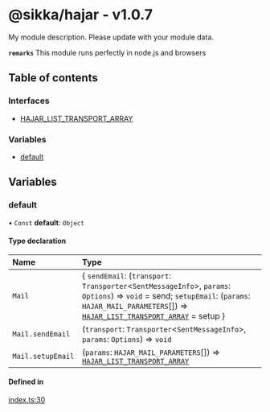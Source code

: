 # @sikka/hajar - v1.0.7

My module description. Please update with your module data.

**`remarks`**
This module runs perfectly in node.js and browsers

## Table of contents

### Interfaces

- [HAJAR\_LIST\_TRANSPORT\_ARRAY](interfaces/HAJAR_LIST_TRANSPORT_ARRAY.md)

### Variables

- [default](API.md#default)

## Variables

### default

• `Const` **default**: `Object`

#### Type declaration

| Name | Type |
| :------ | :------ |
| `Mail` | { `sendEmail`: (`transport`: `Transporter`<`SentMessageInfo`\>, `params`: `Options`) => `void` = send; `setupEmail`: (`params`: `HAJAR_MAIL_PARAMETERS`[]) => [`HAJAR_LIST_TRANSPORT_ARRAY`](interfaces/HAJAR_LIST_TRANSPORT_ARRAY.md) = setup } |
| `Mail.sendEmail` | (`transport`: `Transporter`<`SentMessageInfo`\>, `params`: `Options`) => `void` |
| `Mail.setupEmail` | (`params`: `HAJAR_MAIL_PARAMETERS`[]) => [`HAJAR_LIST_TRANSPORT_ARRAY`](interfaces/HAJAR_LIST_TRANSPORT_ARRAY.md) |

#### Defined in

[index.ts:30](https://github.com/sikka-software/Hajar/blob/b0fc5ec/src/ts/index.ts#L30)
